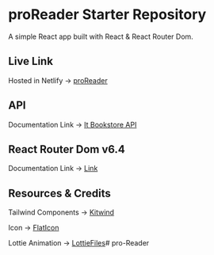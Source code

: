 # proReader Starter Repository

A simple React app built with React & React Router Dom.

## Live Link
Hosted in Netlify -> [proReader](https://proreader.netlify.app/)

## API 

Documentation Link -> [It Bookstore API](https://api.itbook.store/)

## React Router Dom v6.4 

Documentation Link -> [Link](https://reactrouter.com/en/main/start/overview)

## Resources & Credits

Tailwind Components -> [Kitwind](https://kitwind.io/products/kometa/components)

Icon -> [FlatIcon](https://www.flaticon.com/)

Lottie Animation -> [LottieFiles](https://lottiefiles.com/featured)#   p r o - R e a d e r  
 